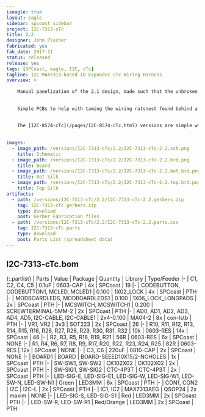 ```yaml
---
iseagle: true
layout: eagle
sidebar: spcoast_sidebar
project: I2C-7313-cTc
title: 2.2
designer: John Plocher
fabricated: yes
fab_date: 2017-11
status: released
release: yes
tags: [SPCoast, eagle, I2C, cTc]
tagline: I2C MAX7313-based IO Expander cTc Wiring Harness
overview: >
    
    Manual panelization of the 2.1 design, made such that the unbroken board set would exactly fit the 2" spacing on the cTc machine panel.
    
    
    Simple PCBs to help with taming the wiring ratsnest found behind a CTC machine's panels by concentrating the majority of LEDs and Switches directly on a PCB.
    
    
    The [I2C-8574-cTc](/pages/I2C-8574-cTc.html) versions are simple wiring-to-I2C adapters, these 2.1 versions are mounting plates for switches and LEDs as well.
    
    
images:
  - image_path: /versions/I2C-7313-cTc/2.2/I2C-7313-cTc-2.2.sch.png
    title: Schematic
  - image_path: /versions/I2C-7313-cTc/2.2/I2C-7313-cTc-2.2.brd.png
    title: Board
  - image_path: /versions/I2C-7313-cTc/2.2/I2C-7313-cTc-2.2.bot.brd.png
    title: Bot Silk
  - image_path: /versions/I2C-7313-cTc/2.2/I2C-7313-cTc-2.2.top.brd.png
    title: Top Silk
artifacts:
  - path: /versions/I2C-7313-cTc/2.2/I2C-7313-cTc-2.2.gerbers.zip
    tag: I2C-7313-cTc.gerbers.zip
    type: download
    post: Gerber Fabrication files
  - path: /versions/I2C-7313-cTc/2.2/I2C-7313-cTc-2.2.parts.csv
    tag: I2C-7313-cTc.parts
    type: download
    post: Parts List (spreadsheet data)
---
```


## I2C-7313-cTc.bom

{:.partlist}
| Parts | Value | Package | Quantity | Library | Type/Feeder
|-
| C1, C2, C4, C5 | 0.1uF | 0603-CAP | 4x | SPCoast | 19
|-
| CODEBUTTON, CODEBUTTON1, MCLED, MCLED1 | 0.100 | 1X02_LOCK | 4x | SPCoast | PTH
|-
| MODBOARDLEDS, MODBOARDLEDS1 | 0.100 | 1X06_LOCK_LONGPADS | 2x | SPCoast | PTH
|-
| MCSWITCH, MCSWITCH1 | 0.200 | SCREWTERMINAL-5MM-2 | 2x | SPCoast | PTH
|-
| AD0, AD1, AD2, AD3, AD4, AD5, I2C-CABLE, I2C-CABLE1 | 2x4-0.100 | MA04-2 | 8x | con-lstb | PTH
|-
| VR1, VR2 | 3v3 | SOT223 | 2x | SPCoast | 26
|-
| R10, R11, R12, R13, R14, R15, R16, R26, R27, R28, R29, R30, R31, R32 | 10k | 0603-RES | 14x | SPCoast | 46
|-
| R2, R3, R5, R18, R19, R21 | 56R | 0603-RES | 6x | SPCoast | NONE
|-
| R1, R4, R6, R7, R8, R9, R17, R20, R22, R23, R24, R25 | 82R | 0603-RES | 12x | SPCoast | NONE
|-
| C3, C6 | 220uF | 0810-CAP | 2x | SPCoast | NONE
|-
| BOARD1 | BOARD | BOARD-SEEED10X15/2-NOHOLES | 1x | SPCoast | PTH
|-
| SW-SW1, SW-SW2 | CK102X02 | CK102X02 | 2x | SPCoast | PTH
|-
| SW-SIG1, SW-SIG2 | CTC-4P3T | CTC-4P3T | 2x | SPCoast | PTH
|-
| LED-SIG-E, LED-SIG-E1, LED-SIG-W, LED-SIG-W1, LED-SW-N, LED-SW-N1 | Green | LED3MM | 6x | SPCoast | PTH
|-
| CON1, CON2 | I2C | I2C-L | 2x | SPCoast | PTH
|-
| IC1, IC2 | MAX7313AEG | QSOP24 | 2x | maxim | NONE
|-
| LED-SIG-S, LED-SIG-S1 | Red | LED3MM | 2x | SPCoast | PTH
|-
| LED-SW-R, LED-SW-R1 | Red/Orange | LED3MM | 2x | SPCoast | PTH
